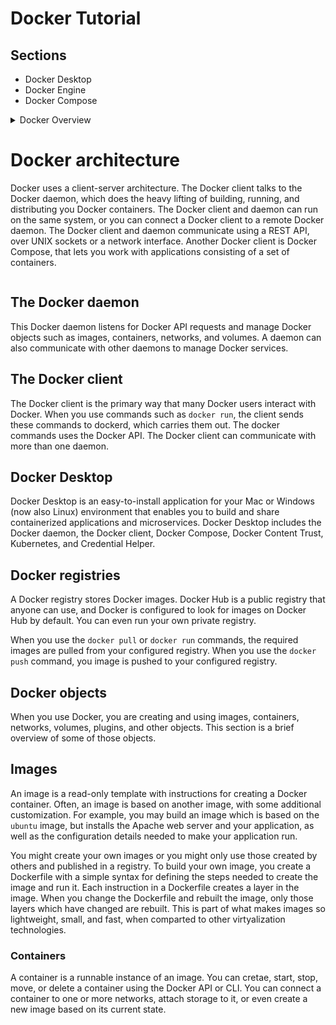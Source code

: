 # Docker Tutorial

## Sections

- Docker Desktop
- Docker Engine
- Docker Compose

<details>
  <summary> Docker Overview </summary>

## Docker overview

Docker is an open platform for developing, shipping, and running applications. Docker enables you to separate your applications from your infrastructure so you can deliver software quickly. With Docker, you can manage you infrastructure in the same ways you manage your applications. By taking advantage of Docker's methodologies for shipping, testing and deploying code quickly, you can significantly reduce the delay between writing code and running it production. 

## The Docker platform 

Docker provides the ability to package and run an application in a loosely isolated environment called a container. The isolation and security allows you to run many containers simultaneously on a given host. Containers are lightweight and contain everything needed to run the application, so you do not need to rely on what is currently installed on the host. You can easily share containers while you work, and be sure that everyone you share with gets the same container that works in the same way.

Docker provides tooling and a platform to manage the lifecycle of your containers:

- Develop your application and its supporting components using containers.
- The container becomes the unit for distributing and testing your application.
- When you're ready, deploy your application into your prıduction environment, as a container or an orhestrated service. This works the same whether your production environment is a local data center, a cloud provider, or a hybrid of the two.

## What can I use Docker for?

Fast, consistent delivery of your applications

Docker streamlines the development lifecycle by allowing developers to work in standardized environments using local containers which provide your applications and services. Containers are great for continuous integration and continuous delivery (CI/CD) workflows.

Consider the following example scenario:

- Your developers write code locally and share their work with their colleagues using Docker containers.
- They use Docker to push their applications into a test environment and execute automated and manual tests.
- When developers find bugs, they can fix them in the development environment and redeploy them to the test environment for testing and validation.
- When testing in complete, getting the fix to customer is as simple as pushing the updated image to the production environment.
  
</details>

# Docker architecture

Docker uses a client-server architecture. The Docker client talks to the Docker daemon, which does the heavy lifting of building, running, and distributing you Docker containers. The Docker client and daemon can run on the same system, or you can connect a Docker client to a remote Docker daemon. The Docker client and daemon communicate using a REST API, over UNIX sockets or a network interface. Another Docker client is Docker Compose, that lets you work with applications consisting of a set of containers.

<img src="" />

## The Docker daemon

This Docker daemon listens for Docker API requests and manage Docker objects such as images, containers, networks, and volumes. A daemon can also communicate with other daemons to manage Docker services.

## The Docker client

The Docker client is the primary way that many Docker users interact with Docker. When you use commands such as ```docker run```, the client sends these commands to dockerd, which carries them out. The docker commands uses the Docker API. The Docker client can communicate with more than one daemon.

## Docker Desktop

Docker Desktop is an easy-to-install application for your Mac or Windows (now also Linux) environment that enables you to build and share containerized applications and microservices. Docker Desktop includes the Docker daemon, the Docker client, Docker Compose, Docker Content Trust, Kubernetes, and Credential Helper. 

## Docker registries 

A Docker registry stores Docker images. Docker Hub is a public registry that anyone can use, and Docker is configured to look for images on Docker Hub by default. You can even run your own private registry.

When you use the ```docker pull``` or ```docker run``` commands, the required images are pulled from your configured registry. When you use the ```docker push``` command, you image is pushed to your configured registry.

## Docker objects

When you use Docker, you are creating and using images, containers, networks, volumes, plugins, and other objects. This section is a brief overview of some of those objects.

## Images

An image is a read-only template with instructions for creating a Docker container. Often, an image is based on another image, with some additional customization. For example, you may build an image which is based on the ```ubuntu``` image, but installs the Apache web server and your application, as well as the configuration details needed to make your application run.

You might create your own images or you might only use those created by others and published in a registry. To build your own image, you create a Dockerfile with a simple syntax for defining the steps needed to create the image and run it. Each instruction in a Dockerfile creates a layer in the image. When you change the Dockerfile and rebuilt the image, only those layers which have changed are rebuilt. This is part of what makes images so lightweight, small, and fast, when comparted to other virtyalization technologies.

### Containers

A container is a runnable instance of an image. You can cretae, start, stop, move, or delete a container using the Docker API or CLI. You can connect a container to one or more networks, attach storage to it, or even create a new image based on its current state. 

